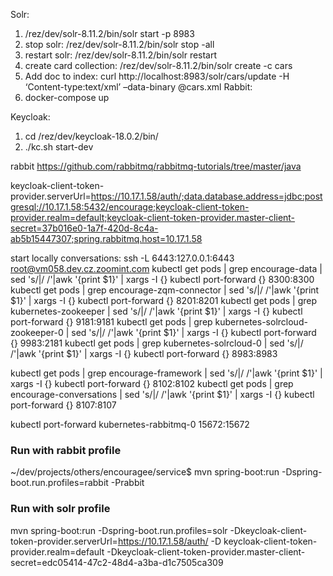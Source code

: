 
Solr:
1. /rez/dev/solr-8.11.2/bin/solr start -p 8983
2. stop solr:
   /rez/dev/solr-8.11.2/bin/solr stop -all
3. restart solr:
   /rez/dev/solr-8.11.2/bin/solr restart
4. create card collection:
   /rez/dev/solr-8.11.2/bin/solr create -c cars
5. Add doc to index:
   curl http://localhost:8983/solr/cars/update -H ‘Content-type:text/xml’ –data-binary @cars.xml
Rabbit:
5. docker-compose up

Keycloak:
1. cd /rez/dev/keycloak-18.0.2/bin/
2. ./kc.sh start-dev



rabbit
https://github.com/rabbitmq/rabbitmq-tutorials/tree/master/java

keycloak-client-token-provider.serverUrl=https://10.17.1.58/auth/;data.database.address=jdbc:postgresql://10.17.1.58:5432/encourage;keycloak-client-token-provider.realm=default;keycloak-client-token-provider.master-client-secret=37b016e0-1a7f-420d-8c4a-ab5b15447307;spring.rabbitmq.host=10.17.1.58


start locally conversations:
ssh -L 6443:127.0.0.1:6443 root@vm058.dev.cz.zoomint.com
kubectl get pods | grep encourage-data | sed 's/\|/ /'|awk '{print $1}' | xargs -I {} kubectl port-forward {} 8300:8300
kubectl get pods | grep encourage-zqm-connector | sed 's/\|/ /'|awk '{print $1}' | xargs -I {} kubectl port-forward {} 8201:8201
kubectl get pods | grep kubernetes-zookeeper | sed 's/\|/ /'|awk '{print $1}' | xargs -I {} kubectl port-forward {} 9181:9181
kubectl get pods | grep kubernetes-solrcloud-zookeeper-0 | sed 's/\|/ /'|awk '{print $1}' | xargs -I {} kubectl port-forward {} 9983:2181
kubectl get pods | grep kubernetes-solrcloud-0 | sed 's/\|/ /'|awk '{print $1}' | xargs -I {} kubectl port-forward {} 8983:8983

kubectl get pods | grep encourage-framework | sed 's/\|/ /'|awk '{print $1}' | xargs -I {} kubectl port-forward {} 8102:8102
kubectl get pods | grep encourage-conversations | sed 's/\|/ /'|awk '{print $1}' | xargs -I {} kubectl port-forward {} 8107:8107

kubectl port-forward kubernetes-rabbitmq-0 15672:15672

### Run with rabbit profile
~/dev/projects/others/encouragee/service$ 
mvn spring-boot:run -Dspring-boot.run.profiles=rabbit -Prabbit

### Run with solr profile
mvn spring-boot:run -Dspring-boot.run.profiles=solr -Dkeycloak-client-token-provider.serverUrl=https://10.17.1.58/auth/ -D keycloak-client-token-provider.realm=default -Dkeycloak-client-token-provider.master-client-secret=edc05414-47c2-48d4-a3ba-d1c7505ca309
